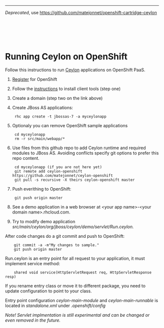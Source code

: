 ----

*Deprecated*, use
https://github.com/matejonnet/openshift-cartridge-ceylon




<br /><br />
----


# Running Ceylon on OpenShift

Follow this instructions to run [Ceylon](http://ceylon-lang.org/) applications on OpenShift PaaS.

1. [Register](https://openshift.redhat.com/app/account/new) for OpenShift
1. Follow the [instructions](https://openshift.redhat.com/app/getting_started) to install client tools (step one)
1. Create a domain (step two on the link above)

1. Create JBoss AS applications:

        rhc app create -t jbossas-7 -a myceylonapp

1. Optionaly you can remove OpenShift sample applications

        cd myceylonapp
        rm -r src/main/webapp/*
    
1. Use files from this github repo to add Ceylon runtime and required modules to JBoss AS.
Avoiding conflicts specify git options to prefer this repo content. 

        cd myceylonapp (if you are not here yet)
        git remote add ceylon-openshift https://github.com/matejonnet/ceylon-openshift
        git pull -s recursive -X theirs ceylon-openshift master

1. Push everithing to OpenShift:

        git push origin master

1. See a demo application in a web browser at \<your app name\>-\<your domain name\>.rhcloud.com.

1. Try to modify demo application *src/main/ceylon/org/jboss/ceylon/demo/servlet/Run.ceylon.*

After code changes do a git commit and push to OpenShift:

        git commit -a -m"My changes to sample."
        git push origin master
   
Run.ceylon is an entry point for all request to your application, it must implement service method: 

        shared void service(HttpServletRequest req, HttpServletResponse resp) 

If you rename entry class or move it to different package, 
you need to update configuration to point to your class.

Entry point configuration *ceylon-main-module* and *ceylon-main-runnable* is located in *standalone.xml* under *.openshift/config*   

*Note! Servlet implmentation is still experimental and can be changed or even removed in the future.*
